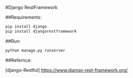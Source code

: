 #Django RestFramework

##Requirements:
```bash
pip install django
pip install djangorestframework
```

##Run:
```bash
python manage.py runserver
```

##Refernce:

[django-Restful] https://www.django-rest-framework.org/

